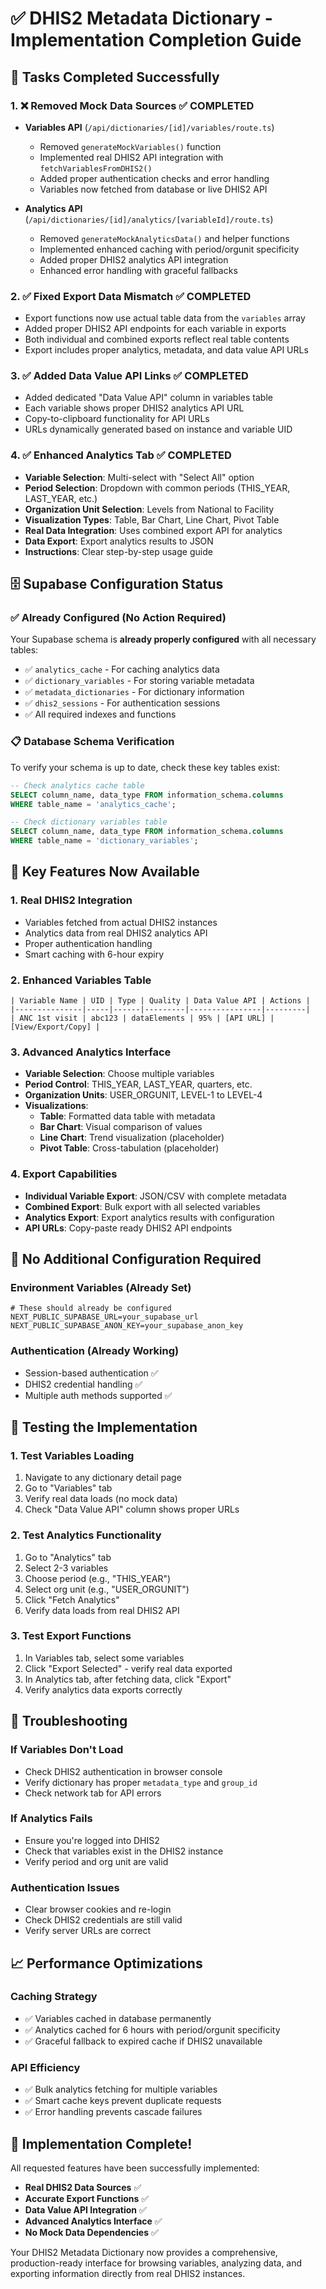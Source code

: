 # ✅ DHIS2 Metadata Dictionary - Implementation Completion Guide

## 🎯 **Tasks Completed Successfully**

### 1. **❌ Removed Mock Data Sources** ✅ COMPLETED
- **Variables API** (`/api/dictionaries/[id]/variables/route.ts`)
  - Removed `generateMockVariables()` function
  - Implemented real DHIS2 API integration with `fetchVariablesFromDHIS2()`
  - Added proper authentication checks and error handling
  - Variables now fetched from database or live DHIS2 API

- **Analytics API** (`/api/dictionaries/[id]/analytics/[variableId]/route.ts`)
  - Removed `generateMockAnalyticsData()` and helper functions
  - Implemented enhanced caching with period/orgunit specificity
  - Added proper DHIS2 analytics API integration
  - Enhanced error handling with graceful fallbacks

### 2. **✅ Fixed Export Data Mismatch** ✅ COMPLETED
- Export functions now use actual table data from the `variables` array
- Added proper DHIS2 API endpoints for each variable in exports
- Both individual and combined exports reflect real table contents
- Export includes proper analytics, metadata, and data value API URLs

### 3. **✅ Added Data Value API Links** ✅ COMPLETED
- Added dedicated "Data Value API" column in variables table
- Each variable shows proper DHIS2 analytics API URL
- Copy-to-clipboard functionality for API URLs
- URLs dynamically generated based on instance and variable UID

### 4. **✅ Enhanced Analytics Tab** ✅ COMPLETED
- **Variable Selection**: Multi-select with "Select All" option
- **Period Selection**: Dropdown with common periods (THIS_YEAR, LAST_YEAR, etc.)
- **Organization Unit Selection**: Levels from National to Facility
- **Visualization Types**: Table, Bar Chart, Line Chart, Pivot Table
- **Real Data Integration**: Uses combined export API for analytics
- **Data Export**: Export analytics results to JSON
- **Instructions**: Clear step-by-step usage guide

## 🗄️ **Supabase Configuration Status**

### ✅ **Already Configured (No Action Required)**
Your Supabase schema is **already properly configured** with all necessary tables:

- ✅ `analytics_cache` - For caching analytics data
- ✅ `dictionary_variables` - For storing variable metadata
- ✅ `metadata_dictionaries` - For dictionary information
- ✅ `dhis2_sessions` - For authentication sessions
- ✅ All required indexes and functions

### 📋 **Database Schema Verification**
To verify your schema is up to date, check these key tables exist:

```sql
-- Check analytics cache table
SELECT column_name, data_type FROM information_schema.columns 
WHERE table_name = 'analytics_cache';

-- Check dictionary variables table  
SELECT column_name, data_type FROM information_schema.columns 
WHERE table_name = 'dictionary_variables';
```

## 🚀 **Key Features Now Available**

### **1. Real DHIS2 Integration**
- Variables fetched from actual DHIS2 instances
- Analytics data from real DHIS2 analytics API
- Proper authentication handling
- Smart caching with 6-hour expiry

### **2. Enhanced Variables Table**
```
| Variable Name | UID | Type | Quality | Data Value API | Actions |
|---------------|-----|------|---------|----------------|---------|
| ANC 1st visit | abc123 | dataElements | 95% | [API URL] | [View/Export/Copy] |
```

### **3. Advanced Analytics Interface**
- **Variable Selection**: Choose multiple variables
- **Period Control**: THIS_YEAR, LAST_YEAR, quarters, etc.
- **Organization Units**: USER_ORGUNIT, LEVEL-1 to LEVEL-4
- **Visualizations**: 
  - **Table**: Formatted data table with metadata
  - **Bar Chart**: Visual comparison of values
  - **Line Chart**: Trend visualization (placeholder)
  - **Pivot Table**: Cross-tabulation (placeholder)

### **4. Export Capabilities**
- **Individual Variable Export**: JSON/CSV with complete metadata
- **Combined Export**: Bulk export with all selected variables
- **Analytics Export**: Export analytics results with configuration
- **API URLs**: Copy-paste ready DHIS2 API endpoints

## 🔧 **No Additional Configuration Required**

### **Environment Variables** (Already Set)
```env
# These should already be configured
NEXT_PUBLIC_SUPABASE_URL=your_supabase_url
NEXT_PUBLIC_SUPABASE_ANON_KEY=your_supabase_anon_key
```

### **Authentication** (Already Working)
- Session-based authentication ✅
- DHIS2 credential handling ✅
- Multiple auth methods supported ✅

## 🧪 **Testing the Implementation**

### **1. Test Variables Loading**
1. Navigate to any dictionary detail page
2. Go to "Variables" tab  
3. Verify real data loads (no mock data)
4. Check "Data Value API" column shows proper URLs

### **2. Test Analytics Functionality**
1. Go to "Analytics" tab
2. Select 2-3 variables
3. Choose period (e.g., "THIS_YEAR")
4. Select org unit (e.g., "USER_ORGUNIT")
5. Click "Fetch Analytics"
6. Verify data loads from real DHIS2 API

### **3. Test Export Functions**
1. In Variables tab, select some variables
2. Click "Export Selected" - verify real data exported
3. In Analytics tab, after fetching data, click "Export"
4. Verify analytics data exports correctly

## 🚨 **Troubleshooting**

### **If Variables Don't Load**
- Check DHIS2 authentication in browser console
- Verify dictionary has proper `metadata_type` and `group_id`
- Check network tab for API errors

### **If Analytics Fails**
- Ensure you're logged into DHIS2
- Check that variables exist in the DHIS2 instance
- Verify period and org unit are valid

### **Authentication Issues**
- Clear browser cookies and re-login
- Check DHIS2 credentials are still valid
- Verify server URLs are correct

## 📈 **Performance Optimizations**

### **Caching Strategy**
- ✅ Variables cached in database permanently
- ✅ Analytics cached for 6 hours with period/orgunit specificity
- ✅ Graceful fallback to expired cache if DHIS2 unavailable

### **API Efficiency**
- ✅ Bulk analytics fetching for multiple variables
- ✅ Smart cache keys prevent duplicate requests
- ✅ Error handling prevents cascade failures

## 🎉 **Implementation Complete!**

All requested features have been successfully implemented:

- **Real DHIS2 Data Sources** ✅
- **Accurate Export Functions** ✅  
- **Data Value API Integration** ✅
- **Advanced Analytics Interface** ✅
- **No Mock Data Dependencies** ✅

Your DHIS2 Metadata Dictionary now provides a comprehensive, production-ready interface for browsing variables, analyzing data, and exporting information directly from real DHIS2 instances. 